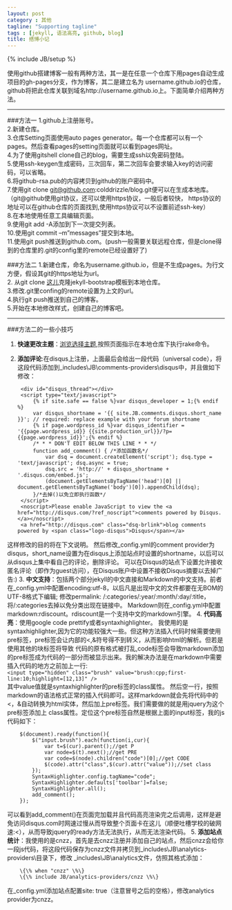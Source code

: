 ```yaml
---
layout: post
category : 其他
tagline: "Supporting tagline"
tags : [jekyll, 语法高亮, github, blog]
title: 搭博小记
---
```

{% include JB/setup %}

使用github搭建博客一般有两种方法，其一是在任意一个仓库下用pages自动生成项目的gh-pages分支，作为博客，其二是建立名为
username.github.io的仓库，github将把此仓库关联到域名http://username.github.io上。下面简单介绍两种方法。
***************
###方法一
1.github上注册账号。  
2.新建仓库。  
3.仓库Setting页面使用auto pages generator。每一个仓库都可以有一个pages。然后查看pages的setting页面就可以看到pages网址。  
4.为了使用gitshell clone自己的blog，需要生成ssh以免密码登陆。  
5.使用ssh-keygen生成密码，三次回车，第二次回车会要求输入key的访问密码，可以省略。  
6.将github-rsa.pub的内容拷贝到github的账户密码中。  
7.使用git clone git@github.com:colddrizzle/blog.git便可以在生成本地库。（git@github使用git协议，还可以使用https协议，一般后者较快，
https协议的地址可以在github仓库的页面找到,使用https协议可以不设置前述ssh-key）  
8.在本地使用任意工具编辑页面。  
9.使用git add -A添加到下一次提交列表。   
10.使用git commit –m”messages”提交到本地。  
11.使用git push推送到github.com。(push一般需要关联远程仓库，但是clone得到的仓库里的.git的config里的remote已经设置好了)   

###方法二
1.新建仓库，命名为username.github.io，但是不生成pages。为行文方便，假设其git的https地址为url。  
2. 从git clone [这儿][1]克隆jekyll-bootstrap模板到本地仓库。  
3.修改.git里confing的remote设置为上文的url。  
4.执行git push推送到自己的博客。  
5.开始在本地修改样式，创建自己的博客吧。

******************
###方法二的一些小技巧
1. __快速更改主题__：[浏览选择主题][2],按照页面指示在本地仓库下执行rake命令。
2. __添加评论__:在disqus上注册，上面最后会给出一段代码（universal code），将这段代码添加到_includes\JB\comments-providers\disqus中，并且做如下修改：
    <input type="hidden" class="brush" value="brush:xml;;highlight=[5,9]" />
    
        <div id="disqus_thread"></div>
        <script type="text/javascript">
            {% if site.safe == false %}var disqus_developer = 1;{% endif %}
            var disqus_shortname = '{{ site.JB.comments.disqus.short_name }}'; // required: replace example with your forum shortname
            {% if page.wordpress_id %}var disqus_identifier = '{{page.wordpress_id}} {{site.production_url}}/?p={{page.wordpress_id}}';{% endif %}
            /* * * DON'T EDIT BELOW THIS LINE * * */
            function add_comment() { /*添加函数名*/
                var dsq = document.createElement('script'); dsq.type = 'text/javascript'; dsq.async = true;
                dsq.src = 'http://' + disqus_shortname + '.disqus.com/embed.js';
                (document.getElementsByTagName('head')[0] || document.getElementsByTagName('body')[0]).appendChild(dsq);
            }/*去掉()以免立即执行函数*/
        </script>
        <noscript>Please enable JavaScript to view the <a href="http://disqus.com/?ref_noscript">comments powered by Disqus.</a></noscript>
        <a href="http://disqus.com" class="dsq-brlink">blog comments powered by <span class="logo-disqus">Disqus</span></a>
这样修改的目的将在下文说明。
然后修改_config.yml的comment provider为disqus，short_name设置为在disqus上添加站点时设置的shortname，以后可以从disqus上集中看自己的评论，删除评论。
可以在Disqus的站点下设置允许接收匿名评论（即作为guest访问），在Disqus账户中设置不接收Disqus摘要以去掉广告:)
3. __中文支持__：包括两个部分jekyll的中文直接和Markdown的中文支持。前者在_config.yml中配置encoding:utf-8，以后凡是出现中文的文件都要在无BOM的UTF-8格式下编辑;
修改permalink: /:categories/:year/:month/:day/:title，将/:categories去掉以免分类出现在链接中。
Markdown则在_config.yml中配置markdown:rdiscount。rdiscount是一个支持中文的markdown引擎。
4. __代码高亮__：使用google code prettify或者syntaxhighlighter。
我使用的是syntaxhighlighter,因为它的功能较强大一些。但这种方法插入代码时候需要使用pre标签，pre标签会让内部的<,&符号得不到转义，从而影响html的解析。但若是使用其他的块标签将导致
代码的原有格式被打乱,code标签会导致markdown添加的pre标签成为代码的一部分而被显示出来。我的解决办法是在markdown中需要插入代码的地方之前加上一行:  
`<input type="hidden" class="brush" value="brush:cpp;first-line:10;highlight=[12,13]" />`   
其中value值就是syntaxhighlighter的pre标签的class属性。
然后空一行，按照markdown的语法格式正常的插入代码即可。这样markdown就会先将代码中的<，&自动转换为html实体，然后加上pre标签。我们需要做的就是用jquery为这个pre标签添加上
class属性。定位这个pre标签自然是根据上面的input标签，我的js代码如下：  
<input type="hidden" class="brush" value="brush:jscript" />

        $(document).ready(function(){
            $("input.brush").each(function(i,cur){
                var t=$(cur).parent();//get P
                var node=$(t).next();//get PRE
                var code=$(node).children("code")[0];//get CODE
                $(code).attr("class",$(cur).attr("value"));//set class
            });
            SyntaxHighlighter.config.tagName="code";
            SyntaxHighlighter.defaults['toolbar']=false;
            SyntaxHighlighter.all();
            add_comment();
        });
可以看到add_comment()在页面完加载并且代码高亮渲染完之后调用，这样是避免访问disqus.com时网速过慢从而导致整个页面卡在这儿（顺便吐槽学校的破网速:<），从而导致jquery的ready方法无法执行，从而无法渲染代码。
5. __添加站点统计__：我使用的是cnzz，首先是去cnzz注册并添加自己的站点，然后cnzz会给你一段js代码，将这段代码保存为cnzz文件并拷贝到_includes\JB\analytics-providers\目录下，修改
_includes\JB\analytics文件，仿照其格式添加：
<input type="hidden" class="brush" value="brush:plain" />

        \{\% when "cnzz" \%\}
        \{\% include JB/analytics-providers/cnzz \%\}
在_config.yml添加站点配置site:&nbsp;true（注意冒号之后的空格），修改analytics provider为cnzz。

[1]:https://github.com/plusjade/jekyll-bootstrap.git
[2]:http://www.jekyllbootstrap.com/usage/jekyll-theming.html